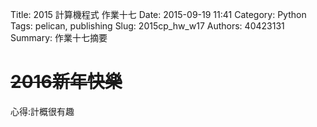 Title: 2015 計算機程式 作業十七
Date: 2015-09-19 11:41
Category: Python
Tags: pelican, publishing
Slug: 2015cp_hw_w17
Authors: 40423131
Summary: 作業十七摘要


~~2016新年快樂~~
=============


心得:計概很有趣


